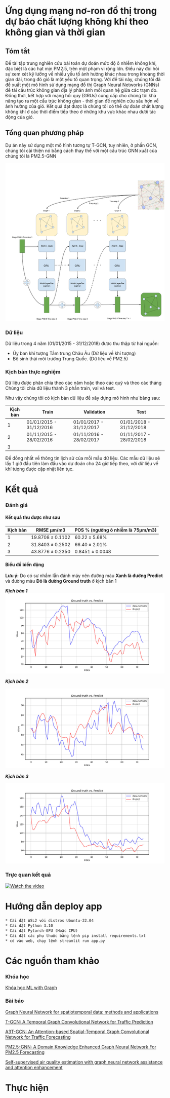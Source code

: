 # Ứng dụng mạng nơ-ron đồ thị trong dự báo chất lượng không khí theo không gian và thời gian

## Tóm tắt

Đề tài tập trung nghiên cứu bài toán dự đoán mức độ ô nhiễm không khí, đặc biệt
là các hạt mịn PM2.5, trên một phạm vi rộng lớn. Điều này đòi hỏi sự xem xét kỹ lưỡng về nhiều yếu tố ảnh hưởng khác nhau
trong khoảng thời gian dài, trong đó gió là một yếu tố quan trọng. Với đề tài này,
chúng tôi đã đề xuất một mô hình sử dụng mạng đồ thị Graph Neural Networks (GNNs) để tái cấu trúc
không gian địa lý phản ánh mối quan hệ giữa các trạm đo. Đồng thời, kết hợp với mạng hồi quy (GRUs) cung cấp cho chúng tôi khả năng tạo ra một cấu trúc không
gian - thời gian để nghiên cứu sâu hơn về ảnh hưởng của gió.
Kết quả đạt được là chúng tôi có thể dự đoán chất lượng không khí ở các thời điểm tiếp theo ở những
khu vực khác nhau dưới tác động của gió.

## Tổng quan phương pháp

Dự án này sử dụng một mô hình tương tự T-GCN, tuy nhiên, ở phần GCN, chúng tôi cải thiện nó bằng cách thay thế với một cấu trúc GNN xuất của chúng tôi là PM2.5-GNN

![alt](/image/Đồ%20thị%20dự%20báo%20không%20gian%20và%20thời%20gian..png)

### Dữ liệu

Dữ liệu trong 4 năm (01/01/2015 - 31/12/2018) được thu thập từ hai nguồn: 
* Ủy ban khí tượng Tầm trung Châu Âu (Dữ liệu về khí tượng)
* Bộ sinh thái môi trường Trung Quốc. (Dữ liệu về PM2.5)

### Kịch bản thực nghiệm

Dữ liệu được phân chia theo các năm hoặc theo các quý và theo các tháng
Chúng tôi chia dữ liệu thành 3 phần train, val và test. 

Như vậy chúng tôi có kịch bản dữ liệu để xây dựng mô hình như bảng sau:

| Kịch bản | Train                   | Validation              | Test                    |
|----------|-------------------------|-------------------------|-------------------------|
| 1        | 01/01/2015 - 31/12/2016 | 01/01/2017 - 31/12/2017 | 01/01/2018 - 31/12/2018 |
| 2        | 01/11/2015 - 28/02/2016 | 01/11/2016 - 28/02/2017 | 01/11/2017 - 28/02/2018 |
| 3        |                         |                         |                         |

Để đồng nhất về thông tin lịch sử của mỗi mẫu dữ liệu. Các mẫu dữ liệu sẽ lấy 1 giờ đầu tiên làm đầu vào dự đoán cho 24 giờ tiếp theo, với dữ liệu về khí tượng được cập nhật liên tục.

# Kết quả

### Đánh giá

#### Kết quả thu được như sau

| Kịch bản | RMSE  µm/m3      | POS  % (ngưỡng ô nhiễm là 75µm/m3) |
|----------|------------------|------------------------------------|
| 1        | 19.8708 ± 0.1102 | 60.22 ± 5.68%                      |     
| 2        | 31.8403 ± 0.2502 | 66.40 ± 2.01%                      |      
| 3        | 43.8776 ± 0.2350 | 0.8451 ± 0.0048                     |      

#### Biều đồ biến động 
**Lưu ý:** Do có sự nhầm lẫn đánh máy nên đường màu **Xanh là đường Predict** và đường màu **Đỏ là đường Ground truth** ở kịch bản 1

**_Kịch bản 1_**
![alt](image/giff.gif)

**_Kịch bản 2_**

![alt](/image/Groud%20vs%20True%202.gif)

_**Kịch bản 3**_

![alt](image/1.gif)

### Trực quan kết quả


[![Watch the video](https://img.youtube.com/vi/yf3dzKN2ecI/maxresdefault.jpg)](https://youtu.be/yf3dzKN2ecI)

# Hướng dẫn deploy app 
    * Cài đặt WSL2 với distros Ubuntu-22.04
    * Cài đặt Python 3.10 
    * Cài đặt Pytorch-GPU (Hoặc CPU)
    * Cài đặt các phụ thuộc bằng lệnh pip install requirements.txt
    * cd vào web, chạy lệnh streamlit run app.py

# Các nguồn tham khảo

### Khóa học
[Khóa học ML with Graph](https://web.stanford.edu/class/cs224w/)

### Bài báo
[Graph Neural Network for spatiotemporal data: methods and applications](https://arxiv.org/abs/2306.00012)

[T-GCN: A Temporal Graph Convolutional Network for Traffic Prediction](https://arxiv.org/abs/1811.05320)

[A3T-GCN:  An Attention-based Spatial-Temporal Graph Convolutional Network for Traffic Forecasting](https://arxiv.org/abs/2302.12973)

[PM2.5-GNN: A Domain Knowledge Enhanced Graph Neural Network For PM2.5 Forecasting](https://arxiv.org/abs/2002.12898)

[Self-supervised air quality estimation with graph neural network assistance and attention enhancement](https://www.researchgate.net/publication/379479025_Self-supervised_air_quality_estimation_with_graph_neural_network_assistance_and_attention_enhancement)

# Thực hiện
